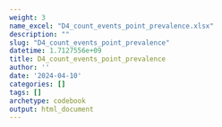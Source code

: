 ```yaml
---
weight: 3
name_excel: "D4_count_events_point_prevalence.xlsx"
description: ""
slug: "D4_count_events_point_prevalence"
datetime: 1.7127556e+09
title: D4_count_events_point_prevalence
author: ''
date: '2024-04-10'
categories: []
tags: []
archetype: codebook
output: html_document
---
```


<div class="tabcontent"></div>
